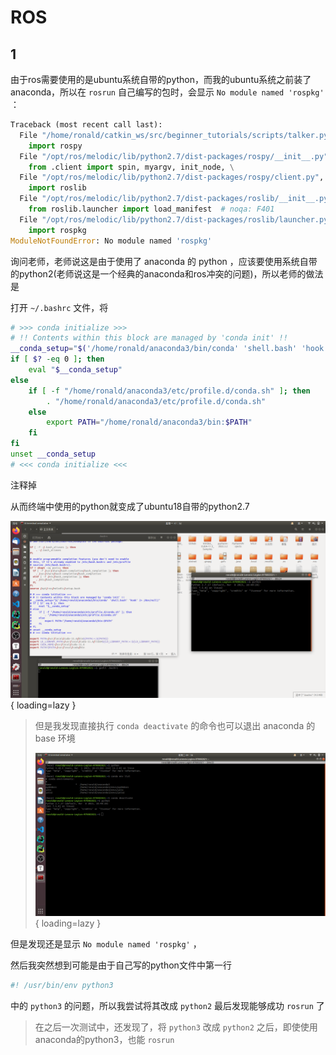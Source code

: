 # ROS

## 1

由于ros需要使用的是ubuntu系统自带的python，而我的ubuntu系统之前装了anaconda，所以在 `rosrun` 自己编写的包时，会显示 `No module named 'rospkg'` ：

```python
Traceback (most recent call last):
  File "/home/ronald/catkin_ws/src/beginner_tutorials/scripts/talker.py", line 3, in <module>
    import rospy
  File "/opt/ros/melodic/lib/python2.7/dist-packages/rospy/__init__.py", line 49, in <module>
    from .client import spin, myargv, init_node, \
  File "/opt/ros/melodic/lib/python2.7/dist-packages/rospy/client.py", line 52, in <module>
    import roslib
  File "/opt/ros/melodic/lib/python2.7/dist-packages/roslib/__init__.py", line 50, in <module>
    from roslib.launcher import load_manifest  # noqa: F401
  File "/opt/ros/melodic/lib/python2.7/dist-packages/roslib/launcher.py", line 42, in <module>
    import rospkg
ModuleNotFoundError: No module named 'rospkg'
```

询问老师，老师说这是由于使用了 anaconda 的 python ，应该要使用系统自带的python2(老师说这是一个经典的anaconda和ros冲突的问题)，所以老师的做法是

打开 `~/.bashrc` 文件，将

```bash
# >>> conda initialize >>>
# !! Contents within this block are managed by 'conda init' !!
__conda_setup="$('/home/ronald/anaconda3/bin/conda' 'shell.bash' 'hook' 2> /dev/null)"
if [ $? -eq 0 ]; then
    eval "$__conda_setup"
else
    if [ -f "/home/ronald/anaconda3/etc/profile.d/conda.sh" ]; then
        . "/home/ronald/anaconda3/etc/profile.d/conda.sh"
    else
        export PATH="/home/ronald/anaconda3/bin:$PATH"
    fi
fi
unset __conda_setup
# <<< conda initialize <<<
```

注释掉

从而终端中使用的python就变成了ubuntu18自带的python2.7

![anaconda_conflict](../images/anaconda_conflict.png){ loading=lazy }

> 但是我发现直接执行 `conda deactivate` 的命令也可以退出 anaconda 的 base 环境
>
> ![exit_anaconda](../images/exit_anaconda.png){ loading=lazy }

但是发现还是显示 `No module named 'rospkg'` ，

然后我突然想到可能是由于自己写的python文件中第一行

```python
#! /usr/bin/env python3
```

中的 `python3` 的问题，所以我尝试将其改成 `python2` 最后发现能够成功 `rosrun` 了

> 在之后一次测试中，还发现了，将 `python3` 改成 `python2` 之后，即使使用anaconda的python3，也能 `rosrun` 

